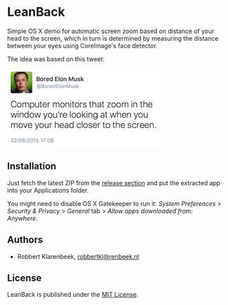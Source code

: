 # LeanBack

Simple OS X demo for automatic screen zoom based on distance of your head to the screen, which in turn is determined by measuring the distance between your eyes using CoreImage's face detector.

The idea was based on this tweet:

<img src="Tweet.png" width="357" height="182">

## Installation

Just fetch the latest ZIP from the [release section](https://github.com/robbertkl/LeanBack/releases) and put the extracted app into your Applications folder.

You might need to disable OS X Gatekeeper to run it: *System Preferences* > *Security & Privacy* > *General* tab > *Allow apps downloaded from: Anywhere*.

## Authors

* Robbert Klarenbeek, <robbertkl@renbeek.nl>

## License

LeanBack is published under the [MIT License](http://www.opensource.org/licenses/mit-license.php).

